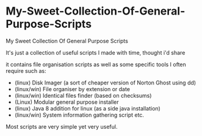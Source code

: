 # My-Sweet-Collection-Of-General-Purpose-Scripts
My Sweet Collection Of General Purpose Scripts

It's just a collection of useful scripts I made with time, thought i'd share

it contains file organisation scripts as well as some specific tools
I often require such as:

-  (linux) Disk Imager (a sort of cheaper version of Norton Ghost using dd) 
-  (linux/win) File organiser by extension or date 
-  (linux/win) Identical files finder (based on checksums)  
-  (Linux) Modular general purpose installer
-  (linux) Java 8 addition for linux (as a side java installation)
-  (linux/win) System information gathering script
etc.

Most scripts are very simple yet very useful.
